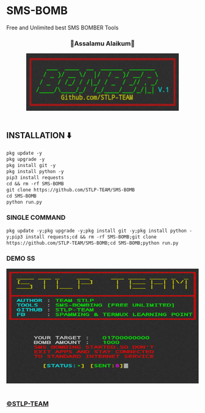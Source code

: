 # SMS-BOMB
Free and Unlimited best SMS BOMBER Tools
<center><h3>🖤Assalamu Alaikum🖤</h3></center>
<center><img src="ss1.jpg" alt="STLP-TEAM" height="150" width="400"></img></center></br>

<h2>INSTALLATION ⬇️</h2>



```
pkg update -y
pkg upgrade -y
pkg install git -y
pkg install python -y
pip3 install requests
cd && rm -rf SMS-BOMB
git clone https://github.com/STLP-TEAM/SMS-BOMB
cd SMS-BOMB
python run.py
```


<h3>SINGLE COMMAND</h3>

```
pkg update -y;pkg upgrade -y;pkg install git -y;pkg install python -y;pip3 install requests;cd && rm -rf SMS-BOMB;git clone https://github.com/STLP-TEAM/SMS-BOMB;cd SMS-BOMB;python run.py
```


<h3>DEMO SS</h3>
<center><img src="ss2.jpg" alt="STLP-TEAM" height="300" width="1500"></img></center></br>

<h3><a href="https://facebook.com/groups/spamming.termux.learning.point/"> ©️STLP-TEAM</a></h3>
